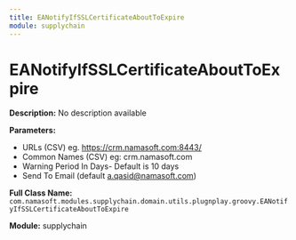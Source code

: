 ```yaml
---
title: EANotifyIfSSLCertificateAboutToExpire
module: supplychain
---
```


# EANotifyIfSSLCertificateAboutToExpire

**Description:** No description available

**Parameters:**
- URLs (CSV) eg. https://crm.namasoft.com:8443/
- Common Names (CSV) eg: crm.namasoft.com
- Warning Period In Days- Default is 10 days
- Send To Email (default a.qasid@namasoft.com)

**Full Class Name:** `com.namasoft.modules.supplychain.domain.utils.plugnplay.groovy.EANotifyIfSSLCertificateAboutToExpire`

**Module:** supplychain

